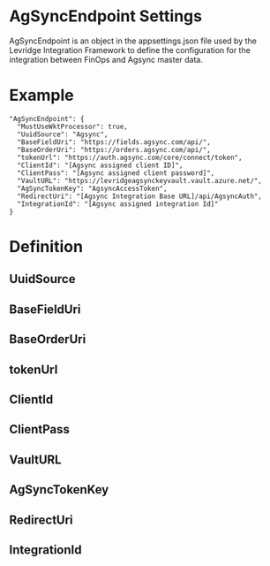 ﻿# AgSyncEndpoint Settings
AgSyncEndpoint is an object in the appsettings.json file used by the Levridge Integration Framework
to define the configuration for the integration between FinOps and Agsync master data.


# Example
    "AgSyncEndpoint": {
      "MustUseWktProcessor": true,
      "UuidSource": "Agsync",
      "BaseFieldUri": "https://fields.agsync.com/api/",
      "BaseOrderUri": "https://orders.agsync.com/api/",
      "tokenUrl": "https://auth.agsync.com/core/connect/token",
      "ClientId": "[Agsync assigned client ID]",
      "ClientPass": "[Agsync assigned client password]",
      "VaultURL": "https://levridgeagsynckeyvault.vault.azure.net/",
      "AgSyncTokenKey": "AgsyncAccessToken",
      "RedirectUri": "[Agsync Integration Base URL]/api/AgsyncAuth",
      "IntegrationId": "[Agsync assigned integration Id]"
    }

# Definition
## UuidSource

## BaseFieldUri

## BaseOrderUri

## tokenUrl

## ClientId

## ClientPass

## VaultURL

## AgSyncTokenKey

## RedirectUri

## IntegrationId